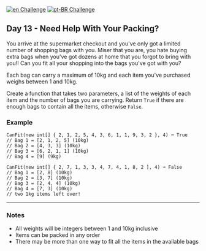 [![en Challenge](https://img.shields.io/badge/-en-blue)](README.md)
[![pt-BR Challenge](https://img.shields.io/badge/-pt--BR-brightgreen)](README_pt-BR.md)

## Day 13 - Need Help With Your Packing?

You arrive at the supermarket checkout and you've only got a limited number of shopping bags with you. Miser that you are, you hate buying extra bags when you've got dozens at home that you forgot to bring with you!! Can you fit all your shopping into the bags you've got with you?

Each bag can carry a maximum of 10kg and each item you've purchased weighs between 1 and 10kg.

Create a function that takes two parameters, a list of the weights of each item and the number of bags you are carrying. Return `True` if there are enough bags to contain all the items, otherwise `False`.

### Example

```text
CanFit(new int[] { 2, 1, 2, 5, 4, 3, 6, 1, 1, 9, 3, 2 }, 4) ➞ True
// Bag 1 = [2, 1, 2, 5] (10kg)
// Bag 2 = [4, 3, 3] (10kg)
// Bag 3 = [6, 2, 1, 1] (10kg)
// Bag 4 = [9] (9kg)

CanFit(new int[] { 2, 7, 1, 3, 3, 4, 7, 4, 1, 8, 2 ], 4) ➞ False
// Bag 1 = [2, 8] (10kg)
// Bag 2 = [3, 7] (10kg)
// Bag 3 = [2, 4, 4] (10kg)
// Bag 4 = [7, 3] (10kg)
// two 1kg items left over!
```

---

### Notes

- All weights will be integers between 1 and 10kg inclusive
- Items can be packed in any order
- There may be more than one way to fit all the items in the available bags